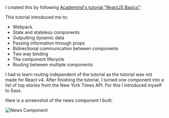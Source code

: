I created this by following [Academind's tutorial "ReactJS Basics"](https://www.youtube.com/playlist?list=PL55RiY5tL51oyA8euSROLjMFZbXaV7skS ""):

This tutorial introduced me to:
* Webpack
* State and stateless components
* Outputting dynamic data
* Passing information through props
* Bidirectional communication between components
* Two way binding
* The component lifecycle
* Routing between multiple components

I had to learn routing independent of the tutorial as the tutorial was not made
for React v4. After finishing the tutorial, I turned one component into a list
of top stories from the New York Times API. For this I introduced myself to Sass.

Here is a screenshot of the news component I built:

![News Component](https://github.com/andrewnyhus/ReactJS-Tutorial/blob/master/screenshot_news_component.png?raw=true "News Component")
